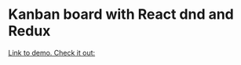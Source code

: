 # Kanban board with React dnd and Redux
[Link to demo. Check it out:](https://kanban-board123.netlify.app/)
